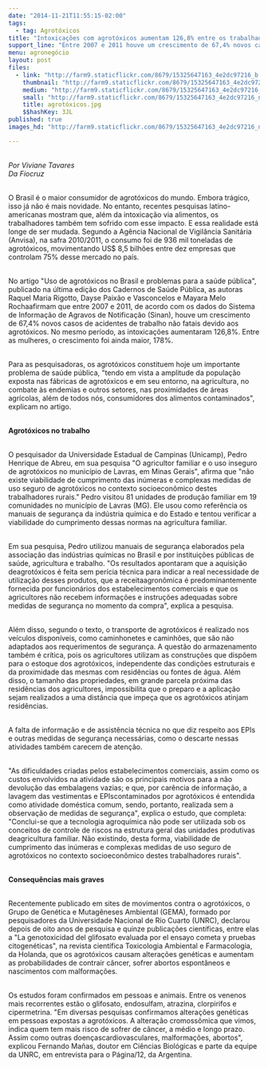 ```yaml
---
date: "2014-11-21T11:55:15-02:00"
tags:
  - tag: Agrotóxicos
title: "Intoxicações com agrotóxicos aumentam 126,8% entre os trabalhadores rurais"
support_line: "Entre 2007 e 2011 houve um crescimento de 67,4% novos casos de acidentes de trabalho devido aos agrotóxicos."
menu: agronegócio
layout: post
files:
  - link: "http://farm9.staticflickr.com/8679/15325647163_4e2dc97216_b.jpg"
    thumbnail: "http://farm9.staticflickr.com/8679/15325647163_4e2dc97216_t.jpg"
    medium: "http://farm9.staticflickr.com/8679/15325647163_4e2dc97216_z.jpg"
    small: "http://farm9.staticflickr.com/8679/15325647163_4e2dc97216_n.jpg"
    title: agrotóxicos.jpg
    $$hashKey: 3JL
published: true
images_hd: "http://farm9.staticflickr.com/8679/15325647163_4e2dc97216_n.jpg"

---
```

<div id="content-header">
<div id="content-title">
<p><br />
<em>Por Viviane Tavares<br />
Da Fiocruz</em></p>
</div>
</div>

<div id="content-area">
<div id="default-content">
<div id="node-16639">
<div>
<div>
<p><br />
O Brasil &eacute; o maior consumidor de agrot&oacute;xicos do mundo. Embora tr&aacute;gico, isso j&aacute; n&atilde;o &eacute; mais novidade. No entanto, recentes pesquisas latino-americanas mostram que, al&eacute;m da intoxica&ccedil;&atilde;o via alimentos, os trabalhadores tamb&eacute;m tem sofrido com esse impacto. E essa realidade est&aacute; longe de ser mudada. Segundo a Ag&ecirc;ncia Nacional de Vigil&acirc;ncia Sanit&aacute;ria (Anvisa), na safra 2010/2011, o consumo foi de 936 mil toneladas de agrot&oacute;xicos, movimentando US$ 8,5 bilh&otilde;es entre dez empresas que controlam 75% desse mercado no pa&iacute;s.</p>

<p><br />
No artigo &quot;Uso de agrot&oacute;xicos no Brasil e problemas para a sa&uacute;de p&uacute;blica&quot;, publicado na &uacute;ltima edi&ccedil;&atilde;o dos Cadernos de Sa&uacute;de P&uacute;blica, as autoras Raquel Maria Rigotto, Dayse Paix&atilde;o e Vasconcelos e Mayara Melo Rochaafirmam que entre 2007 e 2011, de acordo com os dados do Sistema de Informa&ccedil;&atilde;o de Agravos de Notifica&ccedil;&atilde;o (Sinan), houve um crescimento de 67,4% novos casos de acidentes de trabalho n&atilde;o fatais devido aos agrot&oacute;xicos. No mesmo per&iacute;odo, as intoxica&ccedil;&otilde;es aumentaram 126,8%. Entre as mulheres, o crescimento foi ainda maior, 178%.</p>

<p><br />
Para as pesquisadoras, os agrot&oacute;xicos constituem hoje um importante problema de sa&uacute;de p&uacute;blica, &quot;tendo em vista a amplitude da popula&ccedil;&atilde;o exposta nas f&aacute;bricas de agrot&oacute;xicos e em seu entorno, na agricultura, no combate &agrave;s endemias e outros setores, nas proximidades de &aacute;reas agr&iacute;colas, al&eacute;m de todos n&oacute;s, consumidores dos alimentos contaminados&quot;, explicam no artigo.</p>

<p><br />
<strong>Agrot&oacute;xicos no trabalho</strong></p>

<p><br />
O pesquisador da Universidade Estadual de Campinas (Unicamp), Pedro Henrique de Abreu, em sua pesquisa &quot;O agricultor familiar e o uso inseguro de agrot&oacute;xicos no munic&iacute;pio de Lavras, em Minas Gerais&quot;, afirma que &quot;n&atilde;o existe viabilidade de cumprimento das in&uacute;meras e complexas medidas de uso seguro de agrot&oacute;xicos no contexto socioecon&ocirc;mico destes trabalhadores rurais.&quot; Pedro visitou 81 unidades de produ&ccedil;&atilde;o familiar em 19 comunidades no munic&iacute;pio de Lavras (MG). Ele usou como refer&ecirc;ncia os manuais de seguran&ccedil;a da ind&uacute;stria qu&iacute;mica e do Estado e tentou verificar a viabilidade do cumprimento dessas normas na agricultura familiar.</p>

<p><br />
Em sua pesquisa, Pedro utilizou manuais de seguran&ccedil;a elaborados pela associa&ccedil;&atilde;o das ind&uacute;strias qu&iacute;micas no Brasil e por institui&ccedil;&otilde;es p&uacute;blicas de sa&uacute;de, agricultura e trabalho. &quot;Os resultados apontaram que a aquisi&ccedil;&atilde;o deagrot&oacute;xicos &eacute; feita sem per&iacute;cia t&eacute;cnica para indicar a real necessidade de utiliza&ccedil;&atilde;o desses produtos, que a receitaagron&ocirc;mica &eacute; predominantemente fornecida por funcion&aacute;rios dos estabelecimentos comerciais e que os agricultores n&atilde;o recebem informa&ccedil;&otilde;es e instru&ccedil;&otilde;es adequadas sobre medidas de seguran&ccedil;a no momento da compra&quot;, explica a pesquisa.</p>

<p><br />
Al&eacute;m disso, segundo o texto, o transporte de agrot&oacute;xicos &eacute; realizado nos ve&iacute;culos dispon&iacute;veis, como caminhonetes e caminh&otilde;es, que s&atilde;o n&atilde;o adaptados aos requerimentos de seguran&ccedil;a. A quest&atilde;o do armazenamento tamb&eacute;m &eacute; cr&iacute;tica, pois os agricultores utilizam as constru&ccedil;&otilde;es que disp&otilde;em para o estoque dos agrot&oacute;xicos, independente das condi&ccedil;&otilde;es estruturais e da proximidade das mesmas com resid&ecirc;ncias ou fontes de &aacute;gua. Al&eacute;m disso, o tamanho das propriedades, em grande parcela pr&oacute;xima das resid&ecirc;ncias dos agricultores, impossibilita que o preparo e a aplica&ccedil;&atilde;o sejam realizados a uma dist&acirc;ncia que impe&ccedil;a que os agrot&oacute;xicos atinjam resid&ecirc;ncias.</p>

<p><br />
A falta de informa&ccedil;&atilde;o e de assist&ecirc;ncia t&eacute;cnica no que diz respeito aos EPIs e outras medidas de seguran&ccedil;a necess&aacute;rias, como o descarte nessas atividades tamb&eacute;m carecem de aten&ccedil;&atilde;o.</p>

<p><br />
&quot;As dificuldades criadas pelos estabelecimentos comerciais, assim como os custos envolvidos na atividade s&atilde;o os principais motivos para a n&atilde;o devolu&ccedil;&atilde;o das embalagens vazias; e que, por car&ecirc;ncia de informa&ccedil;&atilde;o, a lavagem das vestimentas e EPIscontaminados por agrot&oacute;xicos &eacute; entendida como atividade dom&eacute;stica comum, sendo, portanto, realizada sem a observa&ccedil;&atilde;o de medidas de seguran&ccedil;a&quot;, explica o estudo, que completa: &quot;Conclui-se que a tecnologia agroqu&iacute;mica n&atilde;o pode ser utilizada sob os conceitos de controle de riscos na estrutura geral das unidades produtivas deagricultura familiar. N&atilde;o existindo, desta forma, viabilidade de cumprimento das in&uacute;meras e complexas medidas de uso seguro de agrot&oacute;xicos no contexto socioecon&ocirc;mico destes trabalhadores rurais&quot;.</p>

<p><br />
<strong>Consequ&ecirc;ncias mais graves</strong></p>

<p><br />
Recentemente publicado em sites de movimentos contra o agrot&oacute;xicos, o Grupo de Gen&eacute;tica e Mutag&ecirc;neses Ambiental (GEMA), formado por pesquisadores da Universidade Nacional de R&iacute;o Cuarto (UNRC), declarou depois de oito anos de pesquisa e quinze publica&ccedil;&otilde;es cient&iacute;ficas, entre elas a &quot;La genotoxicidad del glifosato evaluada por el ensayo cometa y pruebas citogen&eacute;ticas&quot;, na revista cient&iacute;fica Toxicologia Ambiental e Farmacologia, da Holanda, que os agrot&oacute;xicos causam altera&ccedil;&otilde;es gen&eacute;ticas e aumentam as probabilidades de contrair c&acirc;ncer, sofrer abortos espont&acirc;neos e nascimentos com malforma&ccedil;&otilde;es.</p>

<p><br />
Os estudos foram confirmados em pessoas e animais. Entre os venenos mais recorrentes est&atilde;o o glifosato, endosulfam, atrazina, clorpirifos e cipermetrina. &quot;Em diversas pesquisas confirmamos altera&ccedil;&otilde;es gen&eacute;ticas em pessoas expostas a agrot&oacute;xicos. A altera&ccedil;&atilde;o cromoss&ocirc;mica que vimos, indica quem tem mais risco de sofrer de c&acirc;ncer, a m&eacute;dio e longo prazo. Assim como outras doen&ccedil;ascardiovasculares, malforma&ccedil;&otilde;es, abortos&quot;, explicou Fernando Ma&ntilde;as, doutor em Ci&ecirc;ncias Biol&oacute;gicas e parte da equipe da UNRC, em entrevista para o P&aacute;gina/12, da Argentina.</p>
</div>
</div>
</div>
</div>
</div>
